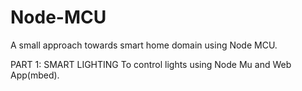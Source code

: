 # Node-MCU
A small approach towards smart home domain using Node MCU.

PART 1: SMART LIGHTING
To control lights using Node Mu and Web App(mbed).
